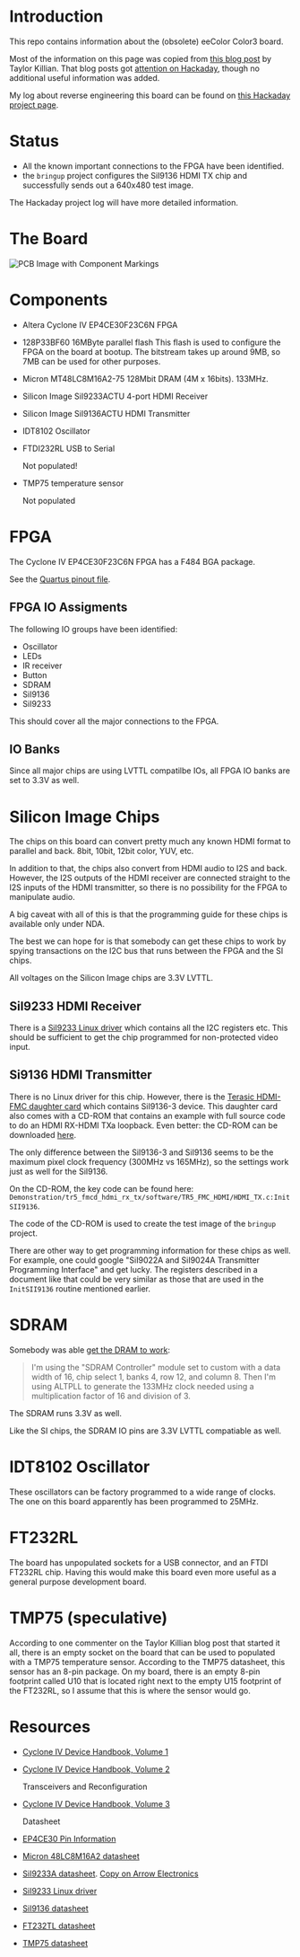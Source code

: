 
# Introduction

This repo contains information about the (obsolete) eeColor Color3 board.

Most of the information on this page  was copied from 
[this blog post](http://www.taylorkillian.com/2013/04/using-fpga-of-eecolor-color3.html) by Taylor Killian. That blog
posts got [attention on Hackaday](https://hackaday.com/2013/05/08/hdmi-color-processing-board-used-as-an-fpga-dev-board-to-mine-bitcoins/), though
no additional useful information was added.

My log about reverse engineering this board can be found on [this Hackaday project page](https://hackaday.io/project/122480-eecolor-color3).

# Status

* All the known important connections to the FPGA have been identified.
* the `bringup` project configures the SiI9136 HDMI TX chip and successfully sends out a 640x480 test image.

The Hackaday project log will have more detailed information.

# The Board

![PCB Image with Component Markings](./doc/color3_PCB_marked.jpg)

# Components

* Altera Cyclone IV EP4CE30F23C6N FPGA
* 128P33BF60 16MByte parallel flash
    This flash is used to configure the FPGA on the board at bootup.
    The bitstream takes up around 9MB, so 7MB can be used for other purposes.
* Micron MT48LC8M16A2-75
    128Mbit DRAM (4M x 16bits). 133MHz.
* Silicon Image SiI9233ACTU 4-port HDMI Receiver
* Silicon Image SiI9136ACTU HDMI Transmitter
* IDT8102 Oscillator
* FTDI232RL USB to Serial

    Not populated!

* TMP75 temperature sensor

    Not populated

# FPGA

The Cyclone IV EP4CE30F23C6N FPGA has a F484 BGA package.

See the [Quartus pinout file](./shared/pin_config.tcl).

## FPGA IO Assigments

The following IO groups have been identified:

* Oscillator
* LEDs
* IR receiver
* Button
* SDRAM
* SiI9136
* SiI9233

This should cover all the major connections to the FPGA.

## IO Banks

Since all major chips are using LVTTL compatilbe IOs, all FPGA IO banks are set to 3.3V as well.

# Silicon Image Chips

The chips on this board can convert pretty much any known HDMI format to parallel and back. 8bit, 10bit, 12bit color, YUV, etc.

In addition to that, the chips also convert from HDMI audio to I2S and back. However, the I2S outputs of the HDMI receiver are
connected straight to the I2S inputs of the HDMI transmitter, so there is no possibility for the FPGA to manipulate audio.

A big caveat with all of this is that the programming guide for these chips is available only under NDA.

The best we can hope for is that somebody can get these chips to work by spying transactions on the I2C bus that runs
between the FPGA and the SI chips.

All voltages on the Silicon Image chips are 3.3V LVTTL.

## SiI9233 HDMI Receiver

There is a [SiI9233 Linux driver] which contains all the I2C registers etc. This should be sufficient to get
the chip programmed for non-protected video input.

## Si9136 HDMI Transmitter

There is no Linux driver for this chip. However, there is the [Terasic HDMI-FMC daughter card] which contains SiI9136-3 
device. This daughter card also comes with a CD-ROM that contains an example with full source code to do an HDMI RX-HDMI TXa
loopback. Even better: the CD-ROM can be downloaded [here](http://download.terasic.com/downloads/cd-rom/hdmi-fmc/).

The only difference between the SiI9136-3 and SiI9136 seems to be the maximum pixel clock frequency (300MHz vs 165MHz), so 
the settings work just as well for the SiI9136.

On the CD-ROM, the key code can be found here: `Demonstration/tr5_fmcd_hdmi_rx_tx/software/TR5_FMC_HDMI/HDMI_TX.c:InitSII9136`.

The code of the CD-ROM is used to create the test image of the `bringup` project.

There are other way to get programming information for these chips as well. For example, one could google
"SiI9022A and SiI9024A Transmitter Programming Interface" and get lucky. The registers described in a document
like that could be very similar as those that are used in the ```InitSII9136``` routine mentioned earlier.

# SDRAM

Somebody was able [get the DRAM to work](http://www.taylorkillian.com/2013/04/using-fpga-of-eecolor-color3.html?showComment=1369193665410#c9082819817087076428): 

>  I'm using the "SDRAM Controller" module set to custom with a data width of 16, chip select 1, 
>  banks 4, row 12, and column 8. Then I'm using ALTPLL to generate the 133MHz clock needed using 
>  a multiplication factor of 16 and division of 3.

The SDRAM runs 3.3V as well.

Like the SI chips, the SDRAM IO pins are 3.3V LVTTL compatiable as well.

# IDT8102 Oscillator

These oscillators can be factory programmed to a wide range of clocks. The one on this board apparently has been programmed to 25MHz.

# FT232RL

The board has unpopulated sockets for a USB connector, and an FTDI FT232RL chip. Having this would make this board even more useful
as a general purpose development board.

# TMP75 (speculative)

According to one commenter on the Taylor Killian blog post that started it all, there is an empty socket on the board that
can be used to populated with a TMP75 temperature sensor. According to the TMP75 datasheet, this sensor has an 8-pin package. 
On my board, there is an empty 8-pin footprint called U10 that is located right next to the empty U15 footprint of the FT232RL,
so I assume that this is where the sensor would go.

# Resources

* [Cyclone IV Device Handbook, Volume 1](https://www.altera.com/en_US/pdfs/literature/hb/cyclone-iv/cyclone4-handbook.pdf)
* [Cyclone IV Device Handbook, Volume 2](https://www.altera.com/content/dam/altera-www/global/en_US/pdfs/literature/hb/cyclone-iv/cyiv-5v2.pdf)

    Transceivers and Reconfiguration

* [Cyclone IV Device Handbook, Volume 3](https://www.altera.com/en_US/pdfs/literature/hb/cyclone-iv/cyiv-53001.pdf)

    Datasheet

* [EP4CE30 Pin Information](https://www.altera.com/content/dam/altera-www/global/en_US/pdfs/literature/dp/cyclone-iv/ep4ce30.pdf)

* [Micron 48LC8M16A2 datasheet](https://www.micron.com/parts/dram/sdram/mt48lc8m16a2f4-75-it)

* [SiI9233A datasheet](http://www.latticesemi.com/view_document?document_id=51624). 
  [Copy on Arrow Electronics](https://www.arrow.com/en/products/sii9233actu-c/lattice-semiconductor)
* [SiI9233 Linux driver]
* [SiI9136 datasheet](http://www.latticesemi.com/view_document?document_id=51622)
* [FT232TL datasheet](http://www.ftdichip.com/Support/Documents/DataSheets/ICs/DS_FT232R.pdf)
* [TMP75 datasheet](http://www.ti.com/product/TMP75)

[SiI9233 Linux driver]:https://github.com/endlessm/linux-meson/tree/master/drivers/amlogic/ext_hdmiin/sii9233
[Terasic HDMI-FMC daughter card]:http://www.terasic.com.tw/cgi-bin/page/archive.pl?Language=English&CategoryNo=66&No=1067
